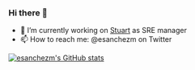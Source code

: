 ### Hi there 👋

<!--
**esanchezm/esanchezm** is a ✨ _special_ ✨ repository because its `README.md` (this file) appears on your GitHub profile.

Here are some ideas to get you started:
- 🌱 I’m currently learning ...
- 👯 I’m looking to collaborate on ...
- 🤔 I’m looking for help with ...
- ⚡ Fun fact: ...
- 💬 Ask me about ...
-->

- 🔭 I’m currently working on [Stuart](https://www.stuart.com) as SRE manager
- 📫 How to reach me: @esanchezm on Twitter

[![esanchezm's GitHub stats](https://github-readme-stats.vercel.app/api?username=esanchezm)](https://github.com/anuraghazra/github-readme-stats)
